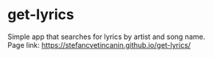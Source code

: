 # get-lyrics
Simple app that searches for lyrics by artist and song name. <br>
Page link: https://stefancvetincanin.github.io/get-lyrics/
